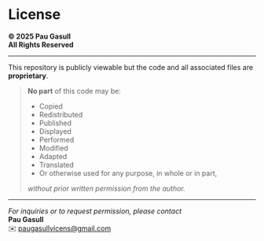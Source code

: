 # License

**© 2025 Pau Gasull**  
**All Rights Reserved**

---

This repository is publicly viewable but the code and all associated files are **proprietary**.  

> **No part** of this code may be:
> - Copied  
> - Redistributed  
> - Published  
> - Displayed  
> - Performed  
> - Modified  
> - Adapted  
> - Translated  
> - Or otherwise used for any purpose, in whole or in part,  
> 
> _without prior written permission from the author._

---

_For inquiries or to request permission, please contact_  
**Pau Gasull**  
✉️ paugasullvicens@gmail.com
